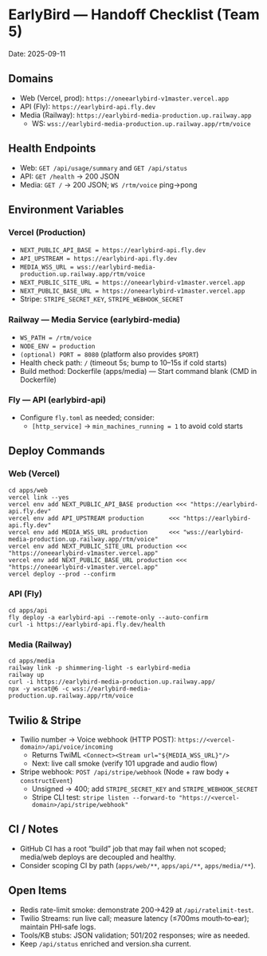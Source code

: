 # EarlyBird — Handoff Checklist (Team 5)

Date: 2025-09-11

## Domains
- Web (Vercel, prod): `https://oneearlybird-v1master.vercel.app`
- API (Fly): `https://earlybird-api.fly.dev`
- Media (Railway): `https://earlybird-media-production.up.railway.app`
  - WS: `wss://earlybird-media-production.up.railway.app/rtm/voice`

## Health Endpoints
- Web: `GET /api/usage/summary` and `GET /api/status`
- API: `GET /health` → 200 JSON
- Media: `GET /` → 200 JSON; `WS /rtm/voice` ping→pong

## Environment Variables

### Vercel (Production)
- `NEXT_PUBLIC_API_BASE = https://earlybird-api.fly.dev`
- `API_UPSTREAM = https://earlybird-api.fly.dev`
- `MEDIA_WSS_URL = wss://earlybird-media-production.up.railway.app/rtm/voice`
- `NEXT_PUBLIC_SITE_URL = https://oneearlybird-v1master.vercel.app`
- `NEXT_PUBLIC_BASE_URL = https://oneearlybird-v1master.vercel.app`
- Stripe: `STRIPE_SECRET_KEY`, `STRIPE_WEBHOOK_SECRET`

### Railway — Media Service (earlybird-media)
- `WS_PATH = /rtm/voice`
- `NODE_ENV = production`
- `(optional) PORT = 8080` (platform also provides `$PORT`)
- Health check path: `/` (timeout 5s; bump to 10–15s if cold starts)
- Build method: Dockerfile (apps/media) — Start command blank (CMD in Dockerfile)

### Fly — API (earlybird-api)
- Configure `fly.toml` as needed; consider:
  - `[http_service]` → `min_machines_running = 1` to avoid cold starts

## Deploy Commands

### Web (Vercel)
```
cd apps/web
vercel link --yes
vercel env add NEXT_PUBLIC_API_BASE production <<< "https://earlybird-api.fly.dev"
vercel env add API_UPSTREAM production       <<< "https://earlybird-api.fly.dev"
vercel env add MEDIA_WSS_URL production      <<< "wss://earlybird-media-production.up.railway.app/rtm/voice"
vercel env add NEXT_PUBLIC_SITE_URL production <<< "https://oneearlybird-v1master.vercel.app"
vercel env add NEXT_PUBLIC_BASE_URL production <<< "https://oneearlybird-v1master.vercel.app"
vercel deploy --prod --confirm
```

### API (Fly)
```
cd apps/api
fly deploy -a earlybird-api --remote-only --auto-confirm
curl -i https://earlybird-api.fly.dev/health
```

### Media (Railway)
```
cd apps/media
railway link -p shimmering-light -s earlybird-media
railway up
curl -i https://earlybird-media-production.up.railway.app/
npx -y wscat@6 -c wss://earlybird-media-production.up.railway.app/rtm/voice
```

## Twilio & Stripe
- Twilio number → Voice webhook (HTTP POST): `https://<vercel-domain>/api/voice/incoming`
  - Returns TwiML `<Connect><Stream url="${MEDIA_WSS_URL}"/>`
  - Next: live call smoke (verify 101 upgrade and audio flow)
- Stripe webhook: `POST /api/stripe/webhook` (Node + raw body + `constructEvent`)
  - Unsigned → 400; add `STRIPE_SECRET_KEY` and `STRIPE_WEBHOOK_SECRET`
  - Stripe CLI test: `stripe listen --forward-to "https://<vercel-domain>/api/stripe/webhook"`

## CI / Notes
- GitHub CI has a root “build” job that may fail when not scoped; media/web deploys are decoupled and healthy.
- Consider scoping CI by path (`apps/web/**`, `apps/api/**`, `apps/media/**`).

## Open Items
- Redis rate-limit smoke: demonstrate 200→429 at `/api/ratelimit-test`.
- Twilio Streams: run live call; measure latency (≤700ms mouth‑to‑ear); maintain PHI‑safe logs.
- Tools/KB stubs: JSON validation; 501/202 responses; wire as needed.
- Keep `/api/status` enriched and version.sha current.

